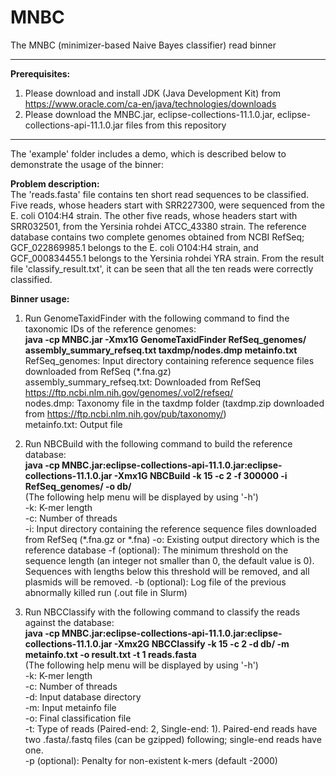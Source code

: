 # MNBC

The MNBC (minimizer-based Naive Bayes classifier) read binner

*********************************************************************************************************  
<b>Prerequisites:</b>  
1. Please download and install JDK (Java Development Kit) from https://www.oracle.com/ca-en/java/technologies/downloads  
2. Please download the MNBC.jar, eclipse-collections-11.1.0.jar, eclipse-collections-api-11.1.0.jar files from this repository  
*********************************************************************************************************  

The 'example' folder includes a demo, which is described below to demonstrate the usage of the binner:

<b>Problem description:</b>  
The 'reads.fasta' file contains ten short read sequences to be classified. Five reads, whose headers start with SRR227300, were sequenced from the E. coli O104:H4 strain. The other five reads, whose headers start with SRR032501, from the Yersinia rohdei ATCC_43380 strain. The reference database contains two complete genomes obtained from NCBI RefSeq; GCF_022869985.1 belongs to the E. coli O104:H4 strain, and GCF_000834455.1 belongs to the Yersinia rohdei YRA strain. From the result file 'classify_result.txt', it can be seen that all the ten reads were correctly classified.

<b>Binner usage:</b>  
1. Run GenomeTaxidFinder with the following command to find the taxonomic IDs of the reference genomes:  
<b>java -cp MNBC.jar -Xmx1G GenomeTaxidFinder RefSeq_genomes/ assembly_summary_refseq.txt taxdmp/nodes.dmp metainfo.txt</b>  
RefSeq_genomes: Input directory containing reference sequence files downloaded from RefSeq (*.fna.gz)  
assembly_summary_refseq.txt: Downloaded from  RefSeq https://ftp.ncbi.nlm.nih.gov/genomes/.vol2/refseq/  
nodes.dmp: Taxonomy file in the taxdmp folder (taxdmp.zip downloaded from https://ftp.ncbi.nlm.nih.gov/pub/taxonomy/)  
metainfo.txt: Output file

2. Run NBCBuild with the following command to build the reference database:  
<b>java -cp MNBC.jar:eclipse-collections-api-11.1.0.jar:eclipse-collections-11.1.0.jar -Xmx1G NBCBuild -k 15 -c 2 -f 300000 -i RefSeq_genomes/ -o db/</b>  
(The following help menu will be displayed by using '-h')  
-k:	K-mer length  
-c:	Number of threads  
-i:	Input directory containing the reference sequence files downloaded from  RefSeq (*.fna.gz or *.fna)
-o: Existing output directory which is the reference database
-f (optional): The minimum threshold on the sequence length (an integer not smaller than 0, the default value is 0). Sequences with lengths below this threshold will be removed, and all plasmids will be removed.
-b (optional): Log file of the previous abnormally killed run (.out file in Slurm)

3. Run NBCClassify with the following command to classify the reads against the database:  
<b>java -cp MNBC.jar:eclipse-collections-api-11.1.0.jar:eclipse-collections-11.1.0.jar -Xmx2G NBCClassify -k 15 -c 2 -d db/ -m metainfo.txt -o result.txt -t 1 reads.fasta</b>  
(The following help menu will be displayed by using '-h')  
-k: K-mer length  
-c: Number of threads  
-d: Input database directory  
-m:	Input metainfo file  
-o:	Final classification file  
-t:	Type of reads (Paired-end: 2, Single-end: 1). Paired-end reads have two .fasta/.fastq files (can be gzipped) following; single-end reads have one.  
-p (optional): Penalty for non-existent k-mers (default -2000)
